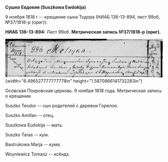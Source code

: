 **Сушко Евдокия (Suszkowa Ewdokija)**

9 ноября 1818 г -- крещение сына Тодора (НИАБ 136-13-894, лист 99об,
№37/1818-р (ориг)).

**НИАБ 136-13-894:** Лист 99об. **Метрическая запись №37/1818-р
(ориг).**

![](./media/d7c48ccb2a66aff0e5e0622bd07535ad1e9d4938.png){width="6.496527777777778in"
height="1.5870866141732283in"}

Осовская Покровская церковь. 9 ноября 1818 года. Метрическая запись о
крещении.

Suszko Teodor -- сын родителей с деревни Горелое.

Suszko Amillan -- отец.

Suszkowa Eudokija -- мать.

Suszko Taras -- кум.

Bautrukowa Marja -- кума.

Woyniewicz Tomasz -- ксёндз.
